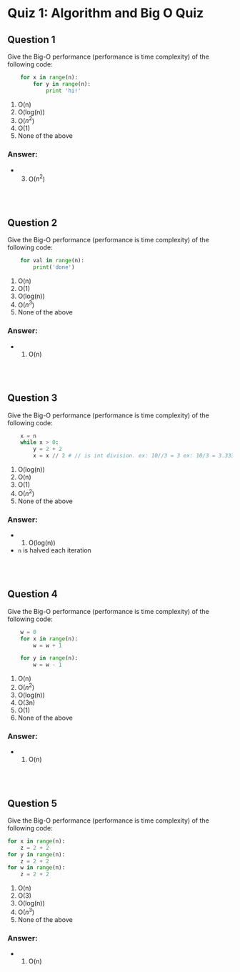 # Quiz 1: Algorithm and Big O Quiz

## Question 1

Give the Big-O performance (performance is time complexity) of the following code:

```python
    for x in range(n):
        for y in range(n):
            print 'hi!'
```

1. O(n)
1. O(log(n))
1. O($n^2$)
1. O(1)
1. None of the above

### Answer:
* 3. O($n^2$)

</br>
</br>

## Question 2

Give the Big-O performance (performance is time complexity) of the following code:

```python
    for val in range(n):
        print('done')
```

1. O(n)
1. O(1)
1. O(log(n))
1. O($n^3$)
1. None of the above

### Answer:
* 1. O(n)

</br>
</br>

## Question 3

Give the Big-O performance (performance is time complexity) of the following code:

```python
    x = n
    while x > 0:
        y = 2 + 2
        x = x // 2 # // is int division. ex: 10//3 = 3 ex: 10/3 = 3.333...
```

1. O(log(n))
1. O(n)
1. O(1)
1. O($n^2$)
1. None of the above

### Answer:
* 1. O(log(n))
* ``` n ``` is halved each iteration

</br>
</br>

## Question 4

Give the Big-O performance (performance is time complexity) of the following code:

```python
    w = 0
    for x in range(n):
        w = w + 1

    for y in range(n):
        w = w - 1
```

1. O(n)
1. O($n^2$)
1. O(log(n))
1. O(3n)
1. O(1)
1. None of the above

### Answer:
* 1. O(n)

</br>
</br>

## Question 5

Give the Big-O performance (performance is time complexity) of the following code:

```python
for x in range(n):
    z = 2 + 2
for y in range(n):
    z = 2 + 2
for w in range(n):
    z = 2 + 2
```

1. O(n)
1. O(3)
1. O(log(n))
1. O($n^3$)
1. None of the above

### Answer:
* 1. O(n)